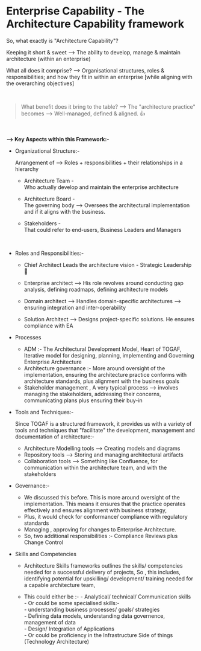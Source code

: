 # Enterprise Capability - The Architecture Capability framework

 So, what exactly is "Architecture Capability"?

 Keeping it short & sweet --> The ability to develop, manage & maintain architecture (within an enterprise)

 What all does it comprise? -->  Organisational structures, roles & responsibilities; and how they fit in within an enterprise
 [while aligning with the overarching objectives]

</br>

> What benefit does it bring to the table? --> The "architecture practice" becomes  --> Well-managed, defined & aligned. 👍

</br>

**--> Key Aspects within this Framework:-**

- Organizational Structure:-

  Arrangement of --> Roles + responsibilities + their relationships in a hierarchy

   - Architecture Team -         
     Who actually develop and maintain the enterprise architecture
     
   - Architecture Board -            
     The governing body -->  Oversees the architectural implementation and if it aligns with the business.
     
   - Stakeholders -         
     That could refer to end-users, Business Leaders and Managers

</br>

- Roles and Responsibilities:-

   - Chief Architect
     Leads the architecture vision - Strategic Leadership 📍
     
   - Enterprise architect --> His role revolves around conducting gap analysis, defining roadmaps, defining architecture models
     
   - Domain architect --> Handles domain-specific architectures --> ensuring integration and inter-operability

   - Solution Architect --> Designs project-specific solutions. He ensures compliance with EA

- Processes
  - ADM :- The Architectural Development Model, Heart of TOGAF, Iterative model for designing, planning, implementing and Governing Enterprise Architecture
  - Architecture governance :- More around oversight of the implementation, ensuring the architecture practice conforms with architecture standards,  plus alignment with the business goals 
  - Stakeholder management , A very typical process --> involves managing the stakeholders, addressing their concerns, communicating plans plus ensuring their buy-in

- Tools and Techniques:-

  Since TOGAF is a structured framework, it provides us with a variety of tools and techniques that "facilitate" the development, management and documentation of architecture:-
     - Architecture Modelling tools --> Creating models and diagrams
     - Repository tools --> Storing and managing architectural artifacts
     - Collaboration tools --> Something like Confluence, for communication within the architecture team, and with the stakeholders

       
- Governance:-
    - We discussed this before. This is more around oversight of the implementation. This means it ensures that the practice operates effectively and ensures alignment with business strategy,
    - Plus, it would check for conformance/ compliance with regulatory standards
    - Managing , approving for changes to Enterprise Architecture.
    - So, two additional responsibilities :- Compliance Reviews plus Change Control
  
- Skills and Competencies

  - Architecture Skills frameworks outlines the skills/ competencies needed for a successful delivery of projects, So , this includes, identifying potential for upskilling/ development/ training  needed for a capable architecture team,    

  - This could either be :-
        - Analytical/ technical/ Communication skills               
        - Or could be some specialised skills:-            
              - understanding business processes/ goals/ strategies            
              - Defining data models, understanding data governence, management of data         
              - Design/ Integration of Applications            
              - Or could be proficiency in the Infrastructure Side of things (Technology Architecture)         
   
